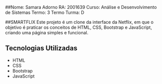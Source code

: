 ##Nome: Samara Adorno RA: 2001639 Curso: Análise e Desenvolvimento de Sistemas Termo: 3 Termo Turma: D

##SMARTFLIX
Este projeto é um clone da interface da Netflix, em que o objetivo é praticar os conceitos de HTML, CSS, Bootstrap e JavaScript, criando uma página simples e funcional.

## Tecnologias Utilizadas
- HTML
- CSS
- Bootstrap
- JavaScript
